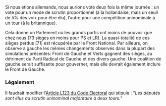 Si nous étions allemands, nous aurions voté deux fois la même journée : un vote pour un mode de scrutin proportionnel (à la hollandaise, mais un seuil de 5% des voix pour être élu), l’autre pour une compétition uninominale à un tour (à la britannique).

Cela donne un Parlement où les grands partis ont moins de pouvoir que chez nous (73 sièges en moins pour PS et LR). La quasi-totalité de ces sièges perdus (71) est récupérée par le Front National. Par ailleurs, on observe à gauche les mêmes changements observés dans la plupart des simulations présentes: Front de Gauche et Verts gagnent des sièges, au détriment du Parti Radical de Gauche et des divers gauche. Une coalition de gauche serait suffisante pour gouverner, mais elle devrait également inclure le Front de Gauche.

### Légalement
Il faudrait modifier l'[Article L123 du Code Electoral](https://www.legifrance.gouv.fr/affichCodeArticle.do;jsessionid=CC82B641FB99F8D0C46F3F7B518AE810.tpdila11v_1?idArticle=LEGIARTI000006353292&cidTexte=LEGITEXT000006070239&dateTexte=20161125) qui stipule : "_Les députés sont élus au scrutin uninominal majoritaire à deux tours._"
